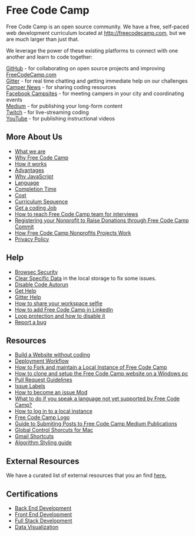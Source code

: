 # Free Code Camp

Free Code Camp is an open source community. We have a free, self-paced web development curriculum located at http://freecodecamp.com, but we are much larger than just that.

We leverage the power of these existing platforms to connect with one another and learn to code together:

[GitHub](https://github.com/freecodecamp/freecodecamp) - for collaborating on open source projects and improving [FreeCodeCamp.com](http://www.freecodecamp.com)    
[Gitter](https://gitter.im/freecodecamp/freecodecamp) - for real time chatting and getting immediate help on our challenges    
[Camper News](http://freecodecamp.com/news) - for sharing coding resources    
[Facebook Campsites](https://www.facebook.com/groups/free.code.campers) - for meeting campers in your city and coordinating events    
[Medium](https://medium.freecodecamp.com) - for publishing your long-form content    
[Twitch](https://twitch.tv/freecodecamp) - for live-streaming coding    
[YouTube](https://www.youtube.com/freecodecamp) - for publishing instructional videos    

## More About Us

- [What we are](FreeCodeCamp-What)
- [Why Free Code Camp](FreeCodeCamp-Why)
- [How it works](FreeCodeCamp-How-It-Works)
- [Advantages](FreeCodeCamp-Advantages)
- [Why JavaScript](FreeCodeCamp-Why-JavaScript)
- [Language](FreeCodeCamp-Completion-Language-Requirements)
- [Completion Time](FreeCodeCamp-Completion-Time)
- [Cost](FreeCodeCamp-Cost)
- [Curriculum Sequence](FreeCodeCamp-Curriculum-Sequence)
- [Get a coding Job](FreeCodeCamp-Getting-Codinng-Job)
- [How to reach Free Code Camp team for interviews](FreeCodeCamp-Interviews)
- [Registering your Nonprofit to Raise Donations through Free Code Camp Commit](FreeCodeCamp-NonProfits-Commitment-Registration)
- [How Free Code Camp Nonprofits Projects Work](FreeCodeCamp-Nonprofits-Projects-How-They-Work)
- [Privacy Policy](FreeCodeCamp-Privacy-Policy)

## Help

- [Browsec Security](FreeCodeCamp-Browsec-Security)
- [Clear Specific Data](FreeCodeCamp-Clear-Specific-Data-Local-Storage) in the local storage to fix some issues.
- [Disable Code Autorun](FreeCodeCamp-Disable-Code-Autorun)
- [Get Help](FreeCodeCamp-Get-Help)
- [Gitter Help](FreeCodeCamp-Gitter-Help)
- [How to share your workspace selfie](FreeCodeCamp-Instagram-Share-Selfie)
- [How to add Free Code Camp in LinkedIn](FreeCodeCamp-LinkedIn-Add)
- [Loop protection and how to disable it](FreeCodeCamp-Loops-Protection)
- [Report a bug](FreeCodeCamp-Report-Bugs)

## Resources

- [Build a Website without coding](FreeCodeCamp-Build-Website-Without-Coding)
- [Deployment Workflow](FreeCodeCamp-Deployment-Workflow)
- [How to Fork and maintain a Local Instance of Free Code Camp](FreeCodeCamp-Fork-Local)
- [How to clone and setup the Free Code Camp website on a Windows pc](FreeCodeCamp-Fork-Windows)
- [Pull Request Guidelines](FreeCodeCamp-Guide-Pull-Request)
- [Issue Labels](FreeCodeCamp-Issue-Labels)
- [How to become an issue Mod](FreeCodeCamp-Issue-Mods)
- [What to do if you speak a language not yet supported by Free Code Camp?](FreeCodeCamp-Languages)
- [How to log in to a local instance](FreeCodeCamp-Log-In-To-Local-Instance)
- [Free Code Camp Logo](FreeCodeCamp-Logo)
- [Guide to Submiting Posts to Free Code Camp Medium Publications](FreeCodeCamp-Medium-Post)
- [Global Control Shorcuts for Mac](FreeCodeCamp-Shortcuts-Global-Control-Mac)
- [Gmail Shortcuts](FreeCodeCamp-Shortcuts-Gmail)
- [Algorithm Styling guide](FreeCodeCamp-Style-Algorithms-Guide)

## External Resources

We have a curated list of external resources that you an find [here.](FreeCodeCamp-Recommended-Resources)

## Certifications

- [Back End Development](FreeCodeCamp-Back-End-Development-Certification)
- [Front End Development](FreeCodeCamp-Front-End-Development-Certification)
- [Full Stack Development](FreeCodeCamp-Full-Stack-Development-Certification)
- [Data Visualization](FreeCodeCamp-Data-Visualization-Certification)
